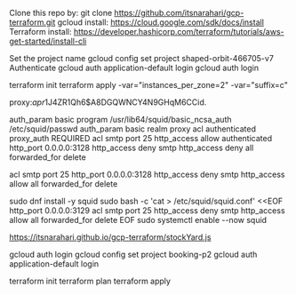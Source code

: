 Clone this repo by: git clone https://github.com/itsnarahari/gcp-terraform.git
gcloud install:
    https://cloud.google.com/sdk/docs/install
Terraform install:
    https://developer.hashicorp.com/terraform/tutorials/aws-get-started/install-cli

Set the project name
    gcloud config set project shaped-orbit-466705-v7
Authenticate
    gcloud auth application-default login
    gcloud auth login

terraform init
terraform apply -var="instances_per_zone=2" -var="suffix=c"

proxy:$apr1$J4ZR1Qh6$A8DGQWNCY4N9GHqM6CCid.
 
auth_param basic program /usr/lib64/squid/basic_ncsa_auth /etc/squid/passwd
auth_param basic realm proxy
acl authenticated proxy_auth REQUIRED
acl smtp port 25
http_access allow authenticated
http_port 0.0.0.0:3128
http_access deny smtp
http_access deny all
forwarded_for delete


acl smtp port 25
http_port 0.0.0.0:3128
http_access deny smtp
http_access allow all
forwarded_for delete

sudo dnf install -y squid
sudo bash -c 'cat > /etc/squid/squid.conf' <<EOF
http_port 0.0.0.0:3129
acl smtp port 25
http_access deny smtp
http_access allow all
forwarded_for delete
EOF
sudo systemctl enable --now squid


https://itsnarahari.github.io/gcp-terraform/stockYard.js

gcloud auth login
gcloud config set project booking-p2
gcloud auth application-default login


terraform init
terraform plan
terraform apply




